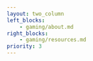 ```yaml
---
layout: two_column
left_blocks:
    - gaming/about.md
right_blocks:
    - gaming/resources.md
priority: 3
---
```

